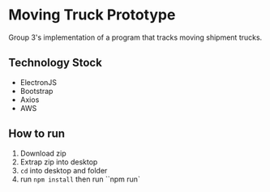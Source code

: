 # Moving Truck Prototype

Group 3's implementation of a program that tracks moving shipment trucks.

## Technology Stock
- ElectronJS
- Bootstrap
- Axios
- AWS

## How to run 
1. Download zip
2. Extrap zip into desktop
3. `cd` into desktop and folder
4. run `npm install` then run ``npm run`
